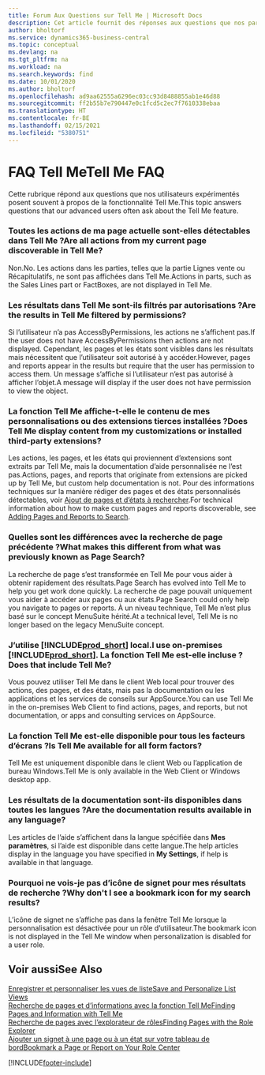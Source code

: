 ```yaml
---
title: Forum Aux Questions sur Tell Me | Microsoft Docs
description: Cet article fournit des réponses aux questions que nos partenaires et clients posent souvent sur Tell Me.
author: bholtorf
ms.service: dynamics365-business-central
ms.topic: conceptual
ms.devlang: na
ms.tgt_pltfrm: na
ms.workload: na
ms.search.keywords: find
ms.date: 10/01/2020
ms.author: bholtorf
ms.openlocfilehash: ad9aa62555a6296ec03cc93d8488855ab1e46d88
ms.sourcegitcommit: ff2b55b7e790447e0c1fcd5c2ec7f7610338ebaa
ms.translationtype: HT
ms.contentlocale: fr-BE
ms.lasthandoff: 02/15/2021
ms.locfileid: "5380751"
---
```

# <a name="tell-me-faq"></a><span data-ttu-id="82dda-103">FAQ Tell Me</span><span class="sxs-lookup"><span data-stu-id="82dda-103">Tell Me FAQ</span></span>
<span data-ttu-id="82dda-104">Cette rubrique répond aux questions que nos utilisateurs expérimentés posent souvent à propos de la fonctionnalité Tell Me.</span><span class="sxs-lookup"><span data-stu-id="82dda-104">This topic answers questions that our advanced users often ask about the Tell Me feature.</span></span>

### <a name="are-all-actions-from-my-current-page-discoverable-in-tell-me"></a><span data-ttu-id="82dda-105">Toutes les actions de ma page actuelle sont-elles détectables dans Tell Me ?</span><span class="sxs-lookup"><span data-stu-id="82dda-105">Are all actions from my current page discoverable in Tell Me?</span></span>
<span data-ttu-id="82dda-106">Non.</span><span class="sxs-lookup"><span data-stu-id="82dda-106">No.</span></span> <span data-ttu-id="82dda-107">Les actions dans les parties, telles que la partie Lignes vente ou Récapitulatifs, ne sont pas affichées dans Tell Me.</span><span class="sxs-lookup"><span data-stu-id="82dda-107">Actions in parts, such as the Sales Lines part or FactBoxes, are not displayed in Tell Me.</span></span>

### <a name="are-the-results-in-tell-me-filtered-by-permissions"></a><span data-ttu-id="82dda-108">Les résultats dans Tell Me sont-ils filtrés par autorisations ?</span><span class="sxs-lookup"><span data-stu-id="82dda-108">Are the results in Tell Me filtered by permissions?</span></span>
<span data-ttu-id="82dda-109">Si l’utilisateur n’a pas AccessByPermissions, les actions ne s’affichent pas.</span><span class="sxs-lookup"><span data-stu-id="82dda-109">If the user does not have AccessByPermissions then actions are not displayed.</span></span> <span data-ttu-id="82dda-110">Cependant, les pages et les états sont visibles dans les résultats mais nécessitent que l’utilisateur soit autorisé à y accéder.</span><span class="sxs-lookup"><span data-stu-id="82dda-110">However, pages and reports appear in the results but require that the user has permission to access them.</span></span> <span data-ttu-id="82dda-111">Un message s’affiche si l’utilisateur n’est pas autorisé à afficher l’objet.</span><span class="sxs-lookup"><span data-stu-id="82dda-111">A message will display if the user does not have permission to view the object.</span></span>

### <a name="does-tell-me-display-content-from-my-customizations-or-installed-third-party-extensions"></a><span data-ttu-id="82dda-112">La fonction Tell Me affiche-t-elle le contenu de mes personnalisations ou des extensions tierces installées ?</span><span class="sxs-lookup"><span data-stu-id="82dda-112">Does Tell Me display content from my customizations or installed third-party extensions?</span></span>
<span data-ttu-id="82dda-113">Les actions, les pages, et les états qui proviennent d’extensions sont extraits par Tell Me, mais la documentation d’aide personnalisée ne l’est pas.</span><span class="sxs-lookup"><span data-stu-id="82dda-113">Actions, pages, and reports that originate from extensions are picked up by Tell Me, but custom help documentation is not.</span></span> <span data-ttu-id="82dda-114">Pour des informations techniques sur la manière rédiger des pages et des états personnalisés détectables, voir [Ajout de pages et d’états à rechercher](/dynamics365/business-central/dev-itpro/developer/devenv-al-menusuite-functionality).</span><span class="sxs-lookup"><span data-stu-id="82dda-114">For technical information about how to make custom pages and reports discoverable, see [Adding Pages and Reports to Search](/dynamics365/business-central/dev-itpro/developer/devenv-al-menusuite-functionality).</span></span>

### <a name="what-makes-this-different-from-what-was-previously-known-as-page-search"></a><span data-ttu-id="82dda-115">Quelles sont les différences avec la recherche de page précédente ?</span><span class="sxs-lookup"><span data-stu-id="82dda-115">What makes this different from what was previously known as Page Search?</span></span>
<span data-ttu-id="82dda-116">La recherche de page s’est transformée en Tell Me pour vous aider à obtenir rapidement des résultats.</span><span class="sxs-lookup"><span data-stu-id="82dda-116">Page Search has evolved into Tell Me to help you get work done quickly.</span></span> <span data-ttu-id="82dda-117">La recherche de page pouvait uniquement vous aider à accéder aux pages ou aux états.</span><span class="sxs-lookup"><span data-stu-id="82dda-117">Page Search could only help you navigate to pages or reports.</span></span> <span data-ttu-id="82dda-118">À un niveau technique, Tell Me n’est plus basé sur le concept MenuSuite hérité.</span><span class="sxs-lookup"><span data-stu-id="82dda-118">At a technical level, Tell Me is no longer based on the legacy MenuSuite concept.</span></span>

### <a name="i-use-on-premises-prod_short-does-that-include-tell-me"></a><span data-ttu-id="82dda-119">J’utilise [!INCLUDE[prod_short](includes/prod_short.md)] local.</span><span class="sxs-lookup"><span data-stu-id="82dda-119">I use on-premises [!INCLUDE[prod_short](includes/prod_short.md)].</span></span> <span data-ttu-id="82dda-120">La fonction Tell Me est-elle incluse ?</span><span class="sxs-lookup"><span data-stu-id="82dda-120">Does that include Tell Me?</span></span>
<span data-ttu-id="82dda-121">Vous pouvez utiliser Tell Me dans le client Web local pour trouver des actions, des pages, et des états, mais pas la documentation ou les applications et les services de conseils sur AppSource.</span><span class="sxs-lookup"><span data-stu-id="82dda-121">You can use Tell Me in the on-premises Web Client to find actions, pages, and reports, but not documentation, or apps and consulting services on AppSource.</span></span>

### <a name="is-tell-me-available-for-all-form-factors"></a><span data-ttu-id="82dda-122">La fonction Tell Me est-elle disponible pour tous les facteurs d’écrans ?</span><span class="sxs-lookup"><span data-stu-id="82dda-122">Is Tell Me available for all form factors?</span></span>
<span data-ttu-id="82dda-123">Tell Me est uniquement disponible dans le client Web ou l’application de bureau Windows.</span><span class="sxs-lookup"><span data-stu-id="82dda-123">Tell Me is only available in the Web Client or Windows desktop app.</span></span>

### <a name="are-the-documentation-results-available-in-any-language"></a><span data-ttu-id="82dda-124">Les résultats de la documentation sont-ils disponibles dans toutes les langues ?</span><span class="sxs-lookup"><span data-stu-id="82dda-124">Are the documentation results available in any language?</span></span>
<span data-ttu-id="82dda-125">Les articles de l’aide s’affichent dans la langue spécifiée dans **Mes paramètres**, si l’aide est disponible dans cette langue.</span><span class="sxs-lookup"><span data-stu-id="82dda-125">The help articles display in the language you have specified in **My Settings**, if help is available in that language.</span></span>

### <a name="why-dont-i-see-a-bookmark-icon-for-my-search-results"></a><span data-ttu-id="82dda-126">Pourquoi ne vois-je pas d’icône de signet pour mes résultats de recherche ?</span><span class="sxs-lookup"><span data-stu-id="82dda-126">Why don't I see a bookmark icon for my search results?</span></span>
<span data-ttu-id="82dda-127">L’icône de signet ne s’affiche pas dans la fenêtre Tell Me lorsque la personnalisation est désactivée pour un rôle d’utilisateur.</span><span class="sxs-lookup"><span data-stu-id="82dda-127">The bookmark icon is not displayed in the Tell Me window when personalization is disabled for a user role.</span></span>


## <a name="see-also"></a><span data-ttu-id="82dda-128">Voir aussi</span><span class="sxs-lookup"><span data-stu-id="82dda-128">See Also</span></span>  
[<span data-ttu-id="82dda-129">Enregistrer et personnaliser les vues de liste</span><span class="sxs-lookup"><span data-stu-id="82dda-129">Save and Personalize List Views</span></span>](ui-views.md)  
[<span data-ttu-id="82dda-130">Recherche de pages et d’informations avec la fonction Tell Me</span><span class="sxs-lookup"><span data-stu-id="82dda-130">Finding Pages and Information with Tell Me</span></span>](ui-search.md)  
[<span data-ttu-id="82dda-131">Recherche de pages avec l’explorateur de rôles</span><span class="sxs-lookup"><span data-stu-id="82dda-131">Finding Pages with the Role Explorer</span></span>](ui-role-explorer.md)  
[<span data-ttu-id="82dda-132">Ajouter un signet à une page ou à un état sur votre tableau de bord</span><span class="sxs-lookup"><span data-stu-id="82dda-132">Bookmark a Page or Report on Your Role Center</span></span>](ui-bookmarks.md)


[!INCLUDE[footer-include](includes/footer-banner.md)]